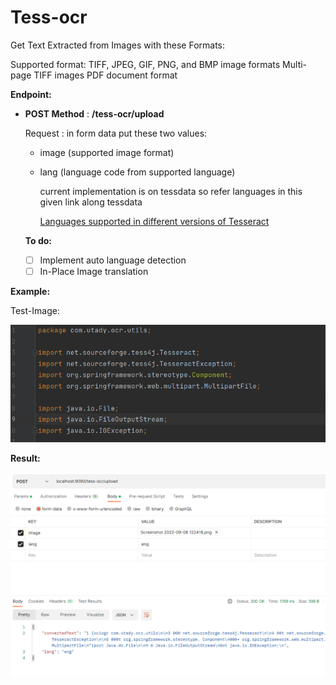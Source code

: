 # Tess-ocr

Get Text Extracted from Images with these Formats:

Supported format: TIFF, JPEG, GIF, PNG, and BMP image formats Multi-page TIFF images PDF document format

**Endpoint:**

- **POST Method** : **/tess-ocr/upload**

  Request : in form data put these two values:

    - image (supported image format)
    - lang (language code from supported language)

      current implementation is on tessdata so refer languages in this given link along tessdata

      [Languages supported in different versions of Tesseract](https://tesseract-ocr.github.io/tessdoc/Data-Files-in-different-versions.html)


    **To do:**
    
    - [ ]  Implement auto language detection
    - [ ]  In-Place Image translation

**Example:**

Test-Image:

![Untitled](src/main/resources/demo/demo_in.png)

**Result:**



![Untitled](src/main/resources/demo/demo_out.png)